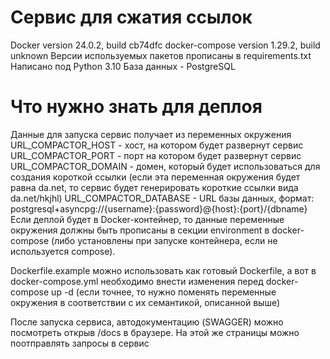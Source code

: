 # Сервис для сжатия ссылок
Docker version 24.0.2, build cb74dfc
docker-compose version 1.29.2, build unknown
Версии используемых пакетов прописаны в requirements.txt
Написано под Python 3.10
База данных - PostgreSQL

# Что нужно знать для деплоя
Данные для запуска сервис получает из переменных окружения
URL_COMPACTOR_HOST - хост, на котором будет развернут сервис
URL_COMPACTOR_PORT - порт на котором будет развернут сервис
URL_COMPACTOR_DOMAIN - домен, который будет использоваться для создания короткой ссылки (если эта переменная окружения будет равна da.net, то сервис будет генерировать короткие ссылки вида da.net/hkjhl)
URL_COMPACTOR_DATABASE - URL базы данных, формат: postgresql+asyncpg://{username}:{password}@{host}:{port}/{dbname}
Если деплой будет в Docker-контейнер, то данные переменные окружения должны быть прописаны в секции environment в docker-compose (либо установлены при запуске контейнера, если не используется compose).

Dockerfile.example можно использовать как готовый Dockerfile, а вот в docker-compose.yml необходимо внести изменения перед docker-compose up -d (если точнее, то нужно поменять переменные окружения в соответствии с их семантикой, описанной выше)

После запуска сервиса, автодокументацию (SWAGGER) можно посмотреть открыв /docs в браузере. На этой же страницы можно поотправлять запросы в сервис

